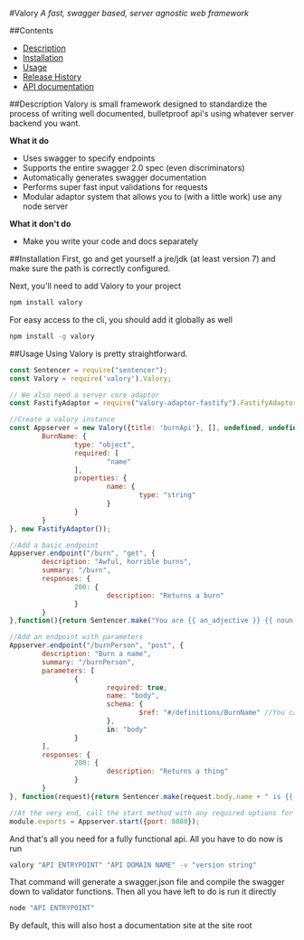 #Valory
*A fast, swagger based, server agnostic web framework*

##Contents
* [Description](#description)
* [Installation](#installation)
* [Usage](#usage)
* [Release History](#release-history)
* [API documentation](http://valory-docs.s3-website-us-east-1.amazonaws.com)

##Description
Valory is small framework designed to standardize the process of writing well documented, bulletproof api's using whatever server backend you want. 

**What it do**
* Uses swagger to specify endpoints
* Supports the entire swagger 2.0 spec (even discriminators)
* Automatically generates swagger documentation
* Performs super fast input validations for requests
* Modular adaptor system that allows you to (with a little work) use any node server

**What it don't do**
* Make you write your code and docs separately

##Installation
First, go and get yourself a jre/jdk (at least version 7) and make sure the path is correctly configured.

Next, you'll need to add Valory to your project
```bash
npm install valory
```
For easy access to the cli, you should add it globally as well
```bash
npm install -g valory
```

##Usage
Using Valory is pretty straightforward.
```javascript
const Sentencer = require("sentencer");
const Valory = require('valory').Valory;

// We also need a server core adaptor
const FastifyAdaptor = require("valory-adaptor-fastify").FastifyAdaptor;

//Create a valory instance
const Appserver = new Valory({title: 'burnApi'}, [], undefined, undefined, {
        BurnName: {
                type: "object",
                required: [
                        "name"
                ],
                properties: {
                        name: {
                                type: "string"
                        }
                }
        }
}, new FastifyAdaptor());

//Add a basic endpoint
Appserver.endpoint("/burn", "get", {
        description: "Awful, horrible burns",
        summary: "/burn",
        responses: {
                200: {
                        description: "Returns a burn"
                }
        }
},function(){return Sentencer.make("You are {{ an_adjective }} {{ noun }}");}, true);

//Add an endpoint with parameters
Appserver.endpoint("/burnPerson", "post", {
        description: "Burn a name",
        summary: "/burnPerson",
        parameters: [
                {
                        required: true,
                        name: "body",
                        schema: {
                                $ref: "#/definitions/BurnName" //You can even ref definitions you created in with valory
                        },
                        in: "body"
                }
        ],
        responses: {
                200: {
                        description: "Returns a thing"
                }
        }
}, function(request){return Sentencer.make(request.body.name + " is {{ an_adjective }} {{ noun }}");}, true);

//At the very end, call the start method with any required options for your server and export the result
module.exports = Appserver.start({port: 8080});
```
And that's all you need for a fully functional api.  All you have to do now is run
```bash
valory "API ENTRYPOINT" "API DOMAIN NAME" -v "version string"
```
That command will generate a swagger.json file and compile the swagger down to validator functions. Then all you have
left to do is run it directly

```bash
node "API ENTRYPOINT"
```

By default, this will also host a documentation site at the site root